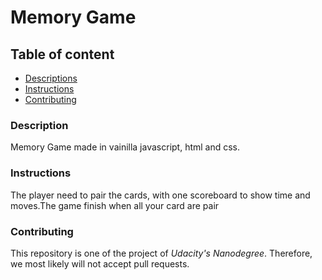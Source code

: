 # Memory Game

## Table of content
* [Descriptions](#description)
* [Instructions](#instructions)
* [Contributing](#contributing)

### Description
Memory Game made in vainilla javascript, html and css.

### Instructions 
The player need to pair the cards, with one scoreboard to show time and moves.The game finish when all your card are pair

### Contributing
This repository is one of the project of _Udacity's Nanodegree_. Therefore, we most likely will not accept pull requests.